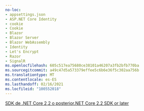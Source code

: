 ```yaml
---
no-loc:
- appsettings.json
- ASP.NET Core Identity
- cookie
- Cookie
- Blazor
- Blazor Server
- Blazor WebAssembly
- Identity
- Let's Encrypt
- Razor
- SignalR
ms.openlocfilehash: 605c517ea75680ce38101a46207a3fb2bfb770ba
ms.sourcegitcommit: a49c47d5a573379effee5c6b6e36f5c302aa756b
ms.translationtype: MT
ms.contentlocale: es-ES
ms.lasthandoff: 02/16/2021
ms.locfileid: "100552018"
---
```

[<span data-ttu-id="47e48-101">SDK de .NET Core 2,2 o posterior</span><span class="sxs-lookup"><span data-stu-id="47e48-101">.NET Core 2.2 SDK or later</span></span>](https://dotnet.microsoft.com/download/dotnet-core)
